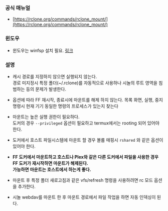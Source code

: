 ### 공식 매뉴얼
  * [https://rclone.org/commands/rclone_mount/](https://rclone.org/commands/rclone_mount/)
  

### 윈도우
  * 윈도우는 winfsp 설치 필요. [링크](https://github.com/winfsp/winfsp)  


### 설명
  * 캐시 경로를 지정하지 않으면 실행되지 않는다.  
    경로 미지정시 특정 폴더(~/.rclone)를 자동적으로 사용하나 시놀의 루트 영역을 침범하는 등의 문제가 발생한다.  

  * 옵션에 따라 FF 재시작, 종료시에 마운트를 해제 하지 않는다.
    목록 화면, 실행, 중지 명령시 현재 기기 동일한 명령의 프로세스가 있는지 찾는다

  * 마운트는 높은 실행 권한이 필요하다.  
    도커의 경우 `--privileged` 옵션이 필요하고 termux에서는 rooting 되어 있어야 한다.
  * 도커에서 호스트 파일시스템에 마운트 할 경우 볼륨 매핑시 `rshared` 와 같은 옵션이 있어야 한다.

  * **FF 도커에서 마운트하고 호스트나 Plex와 같은 다른 도커에서 파일을 사용한 경우 FF 도커가 재시작하면 마운트가 해제된다.**  
    **가능하면 마운트는 호스트에서 하는게 좋다.**

  * 마운트 후 특정 폴더 새로고침과 같은 vfs/refresh 명령을 사용하려면 rc 모드 옵션을 추가한다.
  * 시놀 webdav를 마운트 한 후 마운트 경로에서 파일 작업을 하면 자동 인덱싱이 된다.
